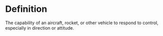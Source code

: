 # Definition

The capability of an aircraft, rocket, or other vehicle to respond to
control, especially in direction or attitude.
